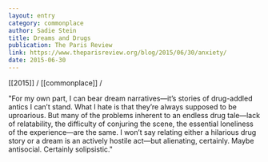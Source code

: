 ```yaml
---
layout: entry
category: commonplace
author: Sadie Stein
title: Dreams and Drugs
publication: The Paris Review
link: https://www.theparisreview.org/blog/2015/06/30/anxiety/
date: 2015-06-30
---
```


[[2015]] / [[commonplace]] / 

"For my own part, I can bear dream narratives—it’s stories of drug-addled antics I can’t stand. What I hate is that they’re always supposed to be uproarious. But many of the problems inherent to an endless drug tale—lack of relatability, the difficulty of conjuring the scene, the essential loneliness of the experience—are the same. I won’t say relating either a hilarious drug story or a dream is an actively hostile act—but alienating, certainly. Maybe antisocial. Certainly solipsistic."
 
 
